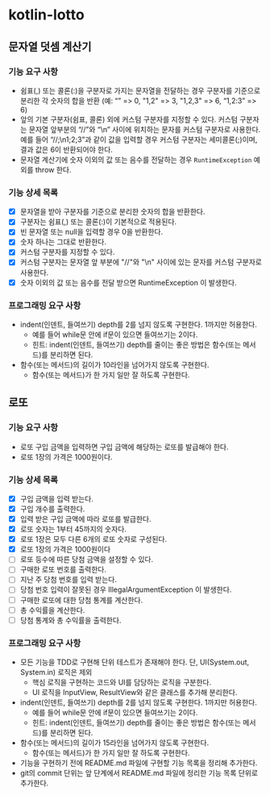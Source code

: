 # kotlin-lotto

## 문자열 덧셈 계산기

### 기능 요구 사항

- 쉼표(,) 또는 콜론(:)을 구분자로 가지는 문자열을 전달하는 경우 구분자를 기준으로 분리한 각 숫자의 합을 반환 (예: “” => 0, "1,2" => 3, "1,2,3" => 6, “1,2:3” => 6)
- 앞의 기본 구분자(쉼표, 콜론) 외에 커스텀 구분자를 지정할 수 있다. 커스텀 구분자는 문자열 앞부분의 “//”와 “\n” 사이에 위치하는 문자를 커스텀 구분자로 사용한다. 예를 들어 “//;\n1;2;3”과 같이 값을 입력할 경우 커스텀 구분자는 세미콜론(;)이며, 결과 값은 6이 반환되어야 한다.
- 문자열 계산기에 숫자 이외의 값 또는 음수를 전달하는 경우 `RuntimeException` 예외를 throw 한다.

### 기능 상세 목록


- [x] 문자열을 받아 구분자를 기준으로 분리한 숫자의 합을 반환한다.
- [x] 구분자는 쉼표(,) 또는 콜론(:)이 기본적으로 적용된다.
- [x] 빈 문자열 또는 null을 입력할 경우 0을 반환한다.
- [x] 숫자 하나는 그대로 반환한다.
- [x] 커스텀 구분자를 지정할 수 있다.
- [x] 커스텀 구분자는 문자열 앞 부분에 "//"와 "\n" 사이에 있는 문자를 커스텀 구분자로 사용한다. 
- [x] 숫자 이외의 값 또는 음수를 전달 받으면 RuntimeException 이 발생한다.

### 프로그래밍 요구 사항

- indent(인덴트, 들여쓰기) depth를 2를 넘지 않도록 구현한다. 1까지만 허용한다.
  - 예를 들어 while문 안에 if문이 있으면 들여쓰기는 2이다.
  - 힌트: indent(인덴트, 들여쓰기) depth를 줄이는 좋은 방법은 함수(또는 메서드)를 분리하면 된다.
- 함수(또는 메서드)의 길이가 10라인을 넘어가지 않도록 구현한다.
  - 함수(또는 메서드)가 한 가지 일만 잘 하도록 구현한다.

## 로또

### 기능 요구 사항

- 로또 구입 금액을 입력하면 구입 금액에 해당하는 로또를 발급해야 한다.
- 로또 1장의 가격은 1000원이다.

### 기능 상세 목록

- [x] 구입 금액을 입력 받는다.
- [x] 구입 개수를 출력한다.
- [x] 입력 받은 구입 금액에 따라 로또를 발급한다.
- [x] 로또 숫자는 1부터 45까지의 숫자다.
- [x] 로또 1장은 모두 다른 6개의 로또 숫자로 구성된다.
- [x] 로또 1장의 가격은 1000원이다
- [ ] 로또 등수에 따른 당첨 금액을 설정할 수 있다.
- [ ] 구매한 로또 번호를 출력한다.
- [ ] 지난 주 당첨 번호를 입력 받는다.
- [ ] 당첨 번호 입력이 잘못된 경우 IllegalArgumentException 이 발생한다.
- [ ] 구매한 로또에 대한 당첨 통계를 계산한다.
- [ ] 총 수익률을 계산한다. 
- [ ] 당첨 통계와 총 수익률을 출력한다.

### 프로그래밍 요구 사항

- 모든 기능을 TDD로 구현해 단위 테스트가 존재해야 한다. 단, UI(System.out, System.in) 로직은 제외
  - 핵심 로직을 구현하는 코드와 UI를 담당하는 로직을 구분한다. 
  - UI 로직을 InputView, ResultView와 같은 클래스를 추가해 분리한다.
- indent(인덴트, 들여쓰기) depth를 2를 넘지 않도록 구현한다. 1까지만 허용한다. 
  - 예를 들어 while문 안에 if문이 있으면 들여쓰기는 2이다. 
  - 힌트: indent(인덴트, 들여쓰기) depth를 줄이는 좋은 방법은 함수(또는 메서드)를 분리하면 된다.
- 함수(또는 메서드)의 길이가 15라인을 넘어가지 않도록 구현한다. 
  - 함수(또는 메서드)가 한 가지 일만 잘 하도록 구현한다. 
- 기능을 구현하기 전에 README.md 파일에 구현할 기능 목록을 정리해 추가한다. 
- git의 commit 단위는 앞 단계에서 README.md 파일에 정리한 기능 목록 단위로 추가한다.
